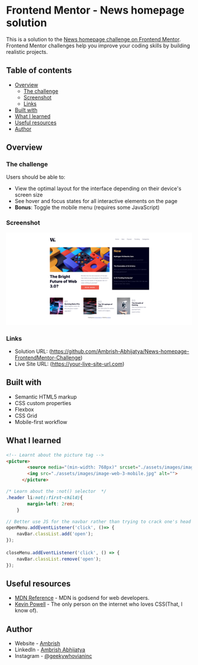 # Frontend Mentor - News homepage solution

This is a solution to the [News homepage challenge on Frontend Mentor](https://www.frontendmentor.io/challenges/news-homepage-H6SWTa1MFl). Frontend Mentor challenges help you improve your coding skills by building realistic projects. 

## Table of contents

- [Overview](#overview)
  - [The challenge](#the-challenge)
  - [Screenshot](#screenshot)
  - [Links](#links)
- [Built with](#built-with)
- [What I learned](#what-i-learned)
- [Useful resources](#useful-resources)
- [Author](#author)


## Overview

### The challenge

Users should be able to:

- View the optimal layout for the interface depending on their device's screen size
- See hover and focus states for all interactive elements on the page
- **Bonus**: Toggle the mobile menu (requires some JavaScript)

### Screenshot

![](./Website_screenshot.png)


### Links

- Solution URL: (https://github.com/Ambrish-Abhijatya/News-homepage-FrontendMentor-Challenge)
- Live Site URL: (https://your-live-site-url.com)


## Built with

- Semantic HTML5 markup
- CSS custom properties
- Flexbox
- CSS Grid
- Mobile-first workflow


## What I learned

```html
<!-- Learnt about the picture tag -->
<picture>
        <source media="(min-width: 768px)" srcset="./assets/images/image-web-3-desktop.jpg">
        <img src="./assets/images/image-web-3-mobile.jpg" alt="">
      </picture>
```
```css
/* Learn about the :not() selector  */
.header li:not(:first-child){
        margin-left: 2rem;
    }
```
```js
// Better use JS for the navbar rather than trying to crack one's head with crazy CSS 😅
openMenu.addEventListener('click', ()=> {
    navBar.classList.add('open');
});

closeMenu.addEventListener('click', () => {
    navBar.classList.remove('open');
});
```



## Useful resources

- [MDN Reference](https://developer.mozilla.org/en-US/) - MDN is godsend for web developers.
- [Kevin Powell](https://www.youtube.com/channel/UCJZv4d5rbIKd4QHMPkcABCw) - The only person on the internet who loves CSS(That, I know of).



## Author

- Website - [Ambrish](https://github.com/Ambrish-Abhijatya)
- LinkedIn - [Ambrish Abhijatya](https://www.linkedin.com/in/ambrish-abhijatya-02a679170/)
- Instagram - [@geekywhovianinc](https://www.instagram.com/geekywhovianinc/)

